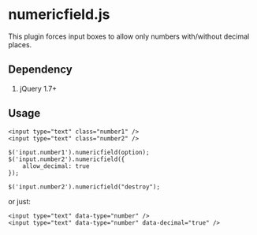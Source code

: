 numericfield.js
===============
This plugin forces input boxes to allow only numbers with/without decimal places.

Dependency
----------
1. jQuery 1.7+

Usage
-----
	<input type="text" class="number1" />
	<input type="text" class="number2" />

	$('input.number1').numericfield(option);
	$('input.number2').numericfield({
		allow_decimal: true
	});

	$('input.number2').numericfield("destroy");

or just:

	<input type="text" data-type="number" />
	<input type="text" data-type="number" data-decimal="true" />
